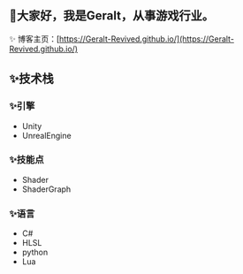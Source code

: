 ## 👋大家好，我是Geralt，从事游戏行业。
✨
博客主页：[https://Geralt-Revived.github.io/](https://Geralt-Revived.github.io/)

## ✨技术栈
### ✨引擎
- Unity
- UnrealEngine

### ✨技能点
- Shader
- ShaderGraph

### ✨语言
- C#
- HLSL
- python
- Lua



<!--
**tangchuandong/tangchuandong** is a ✨ _special_ ✨ repository because its `README.md` (this file) appears on your GitHub profile.

Here are some ideas to get you started:

- 🔭 I’m currently working on ...
- 🌱 I’m currently learning ...
- 👯 I’m looking to collaborate on ...
- 🤔 I’m looking for help with ...
- 💬 Ask me about ...
- 📫 How to reach me: ...
- 😄 Pronouns: ...
- ⚡ Fun fact: ...
-->
